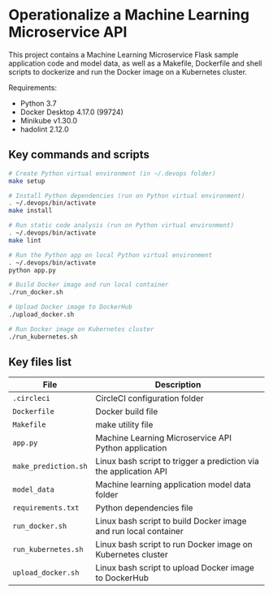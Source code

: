 # Operationalize a Machine Learning Microservice API

This project contains a Machine Learning Microservice Flask sample application code and model data, as well as a Makefile, Dockerfile and shell scripts to dockerize and run the Docker image on a Kubernetes cluster.

Requirements:
* Python 3.7
* Docker Desktop 4.17.0 (99724)
* Minikube v1.30.0
* hadolint 2.12.0

## Key commands and scripts
```bash
# Create Python virtual environment (in ~/.devops folder)
make setup

# Install Python dependencies (run on Python virtual environment)
. ~/.devops/bin/activate
make install

# Run static code analysis (run on Python virtual environment)
. ~/.devops/bin/activate
make lint

# Run the Python app on local Python virtual environment
. ~/.devops/bin/activate
python app.py

# Build Docker image and run local container
./run_docker.sh

# Upload Docker image to DockerHub
./upload_docker.sh

# Run Docker image on Kubernetes cluster
./run_kubernetes.sh

```

## Key files list
| File  | Description |
| ------------- | ------------- |
| `.circleci`  | CircleCI configuration folder  |
| `Dockerfile`  | Docker build file  |
| `Makefile`  | make utility file |
| `app.py`  | Machine Learning Microservice API Python application |
| `make_prediction.sh`  | Linux bash script to trigger a prediction via the application API |
| `model_data`  | Machine learning application model data folder |
| `requirements.txt`  | Python dependencies file |
| `run_docker.sh`  | Linux bash script to build Docker image and run local container |
| `run_kubernetes.sh`  | Linux bash script to run Docker image on Kubernetes cluster |
| `upload_docker.sh`  | Linux bash script to upload Docker image to DockerHub |



